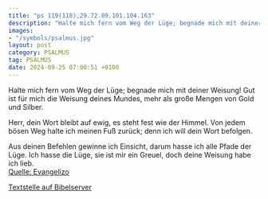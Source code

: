 ```yaml
---
title: "ps 119(118),29.72.89.101.104.163"
description: "Halte mich fern vom Weg der Lüge; begnade mich mit deiner Weisung! Gut ist für mich die Weisung deines Mundes,  mehr als große Mengen von Gold und Silber.  Herr, dein Wort bleibt auf ewig,  es steht fest wie der Himmel. Von jedem bösen Weg halte ich meinen Fuß zurück;  denn i...."
images:
- "/symbols/psalmus.jpg"
layout: post
category: PSALMUS
tag: PSALMUS
date: 2024-09-25 07:00:51 +0100
---
```

Halte mich fern vom Weg der Lüge;
begnade mich mit deiner Weisung!
Gut ist für mich die Weisung deines Mundes, 
mehr als große Mengen von Gold und Silber.

Herr, dein Wort bleibt auf ewig, 
es steht fest wie der Himmel.
Von jedem bösen Weg halte ich meinen Fuß zurück; 
denn ich will dein Wort befolgen.<!--more-->

Aus deinen Befehlen gewinne ich Einsicht, 
darum hasse ich alle Pfade der Lüge.
Ich hasse die Lüge, sie ist mir ein Greuel, 
doch deine Weisung habe ich lieb.<br>
[Quelle: Evangelizo](https://evangeliumtagfuertag.org/DE/gospel)

[Textstelle auf Bibelserver](https://www.bibleserver.com/EU/ps119(118),29.72.89.101.104.163)
